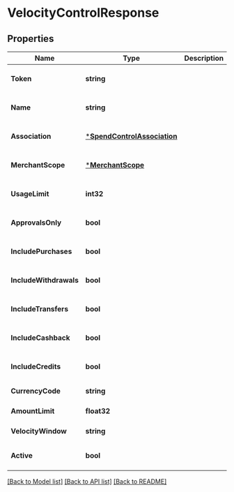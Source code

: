 # VelocityControlResponse

## Properties
Name | Type | Description | Notes
------------ | ------------- | ------------- | -------------
**Token** | **string** |  | [optional] [default to null]
**Name** | **string** |  | [optional] [default to null]
**Association** | [***SpendControlAssociation**](spend_control_association.md) |  | [optional] [default to null]
**MerchantScope** | [***MerchantScope**](merchant_scope.md) |  | [optional] [default to null]
**UsageLimit** | **int32** |  | [optional] [default to null]
**ApprovalsOnly** | **bool** |  | [optional] [default to null]
**IncludePurchases** | **bool** |  | [optional] [default to null]
**IncludeWithdrawals** | **bool** |  | [optional] [default to null]
**IncludeTransfers** | **bool** |  | [optional] [default to null]
**IncludeCashback** | **bool** |  | [optional] [default to null]
**IncludeCredits** | **bool** |  | [optional] [default to null]
**CurrencyCode** | **string** |  | [default to null]
**AmountLimit** | **float32** |  | [default to null]
**VelocityWindow** | **string** |  | [default to null]
**Active** | **bool** |  | [optional] [default to null]

[[Back to Model list]](../README.md#documentation-for-models) [[Back to API list]](../README.md#documentation-for-api-endpoints) [[Back to README]](../README.md)


